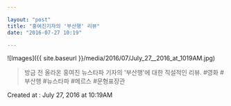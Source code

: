 ```yaml
---

layout: "post"  
title: "홍여진기자의 '부산행' 리뷰"  
date: "2016-07-27 10:19"

---
```


![Images]({{ site.baseurl }}/media/2016/07/July_27__2016_at_1019AM.jpg)

> 방금 전 올라온 홍여진 뉴스타파 기자의 '부산행'에 대한 직설적인 리뷰. #영화 #부산행 #뉴스타파 #메르스 #문형표장관

Created at : July 27, 2016 at 10:19AM
